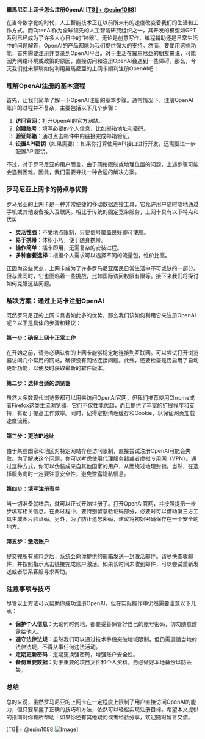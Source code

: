 **羅馬尼亞上网卡怎么注册OpenAI [[TG💪+ @esim1088](https://t.me/s/esim1088)]**

在当今数字化的时代，人工智能技术正在以前所未有的速度改变着我们的生活和工作方式。而OpenAI作为全球领先的人工智能研究组织之一，其开发的模型如GPT系列已经成为了许多人心目中的“神器”。无论是创意写作、编程辅助还是日常生活中的问题解答，OpenAI的产品都能为我们提供强大的支持。然而，要使用这些功能，首先需要注册并登录到OpenAI平台。对于生活在羅馬尼亞的朋友来说，可能因为网络环境或政策的原因，直接访问和注册OpenAI会遇到一些障碍。那么，今天我们就来聊聊如何利用羅馬尼亞的上网卡顺利注册OpenAI吧！

### 理解OpenAI注册的基本流程

首先，让我们简单了解一下OpenAI注册的基本步骤。通常情况下，注册OpenAI账户的过程并不复杂，主要包括以下几个步骤：

1. **访问官网**：打开OpenAI的官方网站。
2. **创建账号**：填写必要的个人信息，比如邮箱地址和密码。
3. **验证邮箱**：通过点击邮件中的链接完成邮箱验证。
4. **设置API密钥**（如果需要）：如果你打算使用API接口进行开发，还需要进一步配置API密钥。

不过，对于罗马尼亚的用户而言，由于网络限制或地理位置的问题，上述步骤可能会遇到困难。因此，我们需要寻找一种合适的解决方案。

### 罗马尼亚上网卡的特点与优势

罗马尼亚的上网卡是一种非常便捷的移动数据连接工具，它允许用户随时随地通过手机或其他设备接入互联网。相比于传统的固定宽带服务，上网卡具有以下特点和优势：

- **灵活性强**：不受地点限制，只要信号覆盖良好即可使用。
- **易于携带**：体积小巧，便于随身携带。
- **操作简单**：插卡即用，无需复杂的安装过程。
- **多种套餐选择**：根据个人需求可以选择不同的流量包，性价比高。

正因为这些优点，上网卡成为了许多罗马尼亚居民日常生活中不可或缺的一部分。但与此同时，它也面临着一些挑战，比如国际访问权限有限等。接下来我们将探讨如何克服这些问题。

### 解决方案：通过上网卡注册OpenAI

既然罗马尼亚的上网卡具备如此多的优势，那么我们该如何利用它来注册OpenAI呢？以下是具体的步骤和建议：

#### 第一步：确保上网卡正常工作
在开始之前，请务必确认你的上网卡能够稳定地连接到互联网。可以尝试打开浏览器访问几个常用的网站，确保没有网络连接问题。此外，还要检查是否启用了自动更新功能，以便及时获取最新的软件版本。

#### 第二步：选择合适的浏览器
虽然大多数现代浏览器都可以用来访问OpenAI官网，但我们推荐使用Chrome或者Firefox这类主流浏览器。它们不仅性能优越，而且提供了丰富的扩展程序和支持，有助于提高工作效率。同时，记得定期清理缓存和Cookie，以保证网页加载速度流畅。

#### 第三步：更改IP地址
由于某些国家和地区对特定网站存在访问限制，直接尝试注册OpenAI可能会失败。为了解决这个问题，你可以考虑使用代理服务器或者虚拟专用网（VPN）。通过这种方式，你可以伪装成来自其他国家的用户，从而绕过地理封锁。当然，在选择服务商时一定要注意安全性，避免泄露隐私信息。

#### 第四步：填写注册表单
当一切准备就绪后，就可以正式开始注册了。打开OpenAI官网，并按照提示一步步填写相关信息。在此过程中，要特别留意验证码部分，必要时可以借助第三方工具生成图片验证码。另外，为了防止遗忘密码，建议将初始密码保存在一个安全的地方。

#### 第五步：激活账户
提交完所有资料之后，系统会向你提供的邮箱发送一封激活邮件。请尽快查收邮件，并按照指示点击链接完成账户激活。如果长时间未收到邮件，可以尝试重新发送或者联系客服寻求帮助。

### 注意事项与技巧

尽管以上方法可以帮助你成功注册OpenAI，但在实际操作中仍然需要注意以下几点：

- **保护个人信息**：无论何时何地，都要妥善保管好自己的账号密码，切勿随意透露给他人。
- **遵守法律法规**：虽然我们可以通过技术手段突破地域限制，但仍需遵循当地的法律法规，不得从事任何违法活动。
- **定期更新密码**：定期更换强密码，增强账户安全性。
- **备份重要数据**：对于重要的项目文件和个人资料，务必做好本地备份以防丢失。

### 总结

总的来说，虽然罗马尼亚的上网卡在一定程度上限制了用户直接访问OpenAI的能力，但只要掌握了正确的技巧和方法，依然可以轻松实现注册目标。希望本文提供的指南对你有所帮助！如果你还有其他疑问或者经验分享，欢迎随时留言交流。

[[TG💪+ @esim1088](https://t.me/s/esim1088) ![Image](https://i.postimg.cc/4NQfJmqS/Snipaste-2025-05-13-00-14-12.png)]